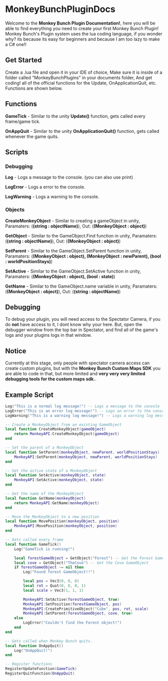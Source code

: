 # MonkeyBunchPluginDocs
Welcome to the **Monkey Bunch Plugin Documentation!**, here you will be able to find everything you need to create your first Monkey Bunch Plugin!
Monkey Bunch's Plugin system uses the lua coding language, if you wonder why? its because its easy for beginners and because I am too lazy to make a C# one!!

## Get Started
Create a .lua file and open it in your IDE of choice, Make sure it is inside of a folder called "MonkeyBunchPlugins" in your documents folder, And get coding! all of the official functions for the Update, OnApplicationQuit, etc. Functions are shown below.

## Functions
**GameTick** - Similar to the unity **Update()** function, gets called every frame/game tick.

**OnAppQuit** - Similar to the unity **OnApplicationQuit()** function, gets called whenever the game quits.

## Scripts

### Debugging
**Log** - Logs a message to the console. (you can also use print)

**LogError** - Logs a error to the console.

**LogWarning** - Logs a warning to the console.

### Objects
**CreateMonkeyObject** - Similar to creating a gameObject in unity, Paramaters: (**(string : objectName)**), Out: (**(MonkeyObject : object)**)

**GetObject** - Similar to the GameObject.Find function in unity, Paramaters: (**(string : objectName)**), Out: (**(MonkeyObject : object)**)

**SetParent** - Similar to the GameObject.SetParent function in unity, Paramaters: (**(MonkeyObject : object), (MonkeyObject : newParent), (bool : worldPositionStays)**)

**SetActive** - Similar to the GameObject.SetActive function in unity, Paramaters: (**(MonkeyObject : object), (bool : state)**)

**GetName** - Similar to the GameObject.name variable in unity, Paramaters: (**(MonkeyObject : object)**), Out: (**(string : objectName)**)

## Debugging
To debug your plugin, you will need access to the Spectator Camera, if you do **not** have access to it, I dont know why your here. But, open the debugger window from the top bar in Spectator, and find all of the game's logs and your plugins logs in that window.

## Notice
Currently at this stage, only people with spectator camera access can create custom plugins, but with the **Monkey Bunch Custom Maps SDK** you are able to code in that, but more limited and **very very very limited debugging tools for the custom maps sdk.**.

## Example Script
```lua
Log("This is a normal log message!") -- Logs a message to the console
LogError("This is an error log message!") -- Logs an error to the console
LogWarning("This is a warning log message!") -- Logs a warning log message to the console

-- Create a MonkeyObject from an existing GameObject
local function CreateMonkeyObject(gameObject)
    return MonkeyAPI:CreateMonkeyObject(gameObject)
end

-- Set the parent of a MonkeyObject
local function SetParent(monkeyObject, newParent, worldPositionStays)
    MonkeyAPI:SetParent(monkeyObject, newParent, worldPositionStays)
end

-- Set the active state of a MonkeyObject
local function SetActive(monkeyObject, state)
    MonkeyAPI:SetActive(monkeyObject, state)
end

-- Get the name of the MonkeyObject
local function GetName(monkeyObject)
    return MonkeyAPI:GetName(monkeyObject)
end

-- Move the MonkeyObject to a new position
local function MovePosition(monkeyObject, position)
    MonkeyAPI:MovePosition(monkeyObject, position)
end

-- Gets called every frame
local function GameTick()
    Log("GameTick is running!")

    local forestGameObject = GetObject("Forest") -- Get the Forest GameObject
    local cove = GetObject("TheCove") -- Get the Cove GameObject
    if forestGameObject ~= nil then
        Log("Found forest GameObject!!")

        local pos = Vec3(0, 0, 0)
        local rot = Quat(0, 0, 0, 1)
        local scale = Vec3(1, 1, 1)

        MonkeyAPI:SetActive(forestGameObject, true)
        MonkeyAPI:SetPosition(forestGameObject, pos)
        MonkeyAPI:CreatePrimitiveObject("Cube", pos, rot, scale)
        MonkeyAPI:SetParent(forestGameObject, cove, true)
    else
        LogError("Couldn't find the Forest object!")
    end
end

-- Gets called when Monkey Bunch quits.
local function OnAppQuit()
    Log("OnAppQuit!")
end

-- Register functions
RegisterUpdateFunction(GameTick)
RegisterQuitFunction(OnAppQuit)
